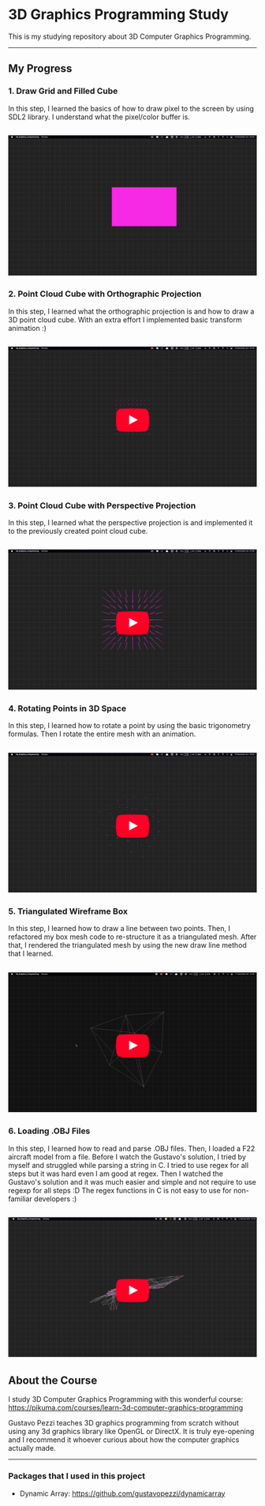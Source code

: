 # 3D Graphics Programming Study

This is my studying repository about 3D Computer Graphics Programming.

---

## My Progress

### 1. Draw Grid and Filled Cube
<p>
In this step, I learned the basics of how to draw pixel to the screen by using SDL2 library. I understand what the pixel/color buffer is.
</p>

![Alt text](src/images/progress/progress-1.png)
<br />
---
### 2. Point Cloud Cube with Orthographic Projection
<p>
In this step, I learned what the orthographic projection is and how to draw a 3D point cloud cube. With an extra effort I implemented basic transform animation :)
</p>

[![Alt text](src/images/progress/progress-2.png)](https://www.youtube.com/watch?v=Ty153Xvd2vg)
<br />
---

### 3. Point Cloud Cube with Perspective Projection
<p>
In this step, I learned what the perspective projection is and implemented it to the previously created point cloud cube.
</p>

[![Alt text](src/images/progress/progress-3.png)](https://www.youtube.com/watch?v=3LsBvYyZECQ)
<br />
---

### 4. Rotating Points in 3D Space
<p>
In this step, I learned how to rotate a point by using the basic trigonometry formulas. Then I rotate the entire mesh with an animation.
</p>

[![Alt text](src/images/progress/progress-4.png)](https://www.youtube.com/watch?v=SyssFz98J_Q)
<br />
---

### 5. Triangulated Wireframe Box
<p>
In this step, I learned how to draw a line between two points. Then, I refactored my box mesh code to re-structure it as a triangulated mesh. After that, I rendered the triangulated mesh by using the new draw line method that I learned.
</p>

[![Alt text](src/images/progress/progress-5.png)](https://www.youtube.com/watch?v=4Nr7DKie7uM)
<br />
---

### 6. Loading .OBJ Files
<p>
In this step, I learned how to read and parse .OBJ files. Then, I loaded a F22 aircraft model from a file. Before I watch the Gustavo's solution, I tried by myself and struggled while parsing a string in C. I tried to use regex for all steps but it was hard even I am good at regex. Then I watched the Gustavo's solution and it was much easier and simple and not require to use regexp for all steps :D The regex functions in C is not easy to use for non-familiar developers :)
</p>

[![Alt text](src/images/progress/progress-6.png)](https://www.youtube.com/watch?v=PQqYeRn6LcQ)
<br />
---

## About the Course

I study 3D Computer Graphics Programming with this wonderful course: https://pikuma.com/courses/learn-3d-computer-graphics-programming

Gustavo Pezzi teaches 3D graphics programming from scratch without using any 3d graphics library like OpenGL or DirectX. It is truly eye-opening and I recommend it whoever curious about how the computer graphics actually made.

---
### Packages that I used in this project

- Dynamic Array: https://github.com/gustavopezzi/dynamicarray